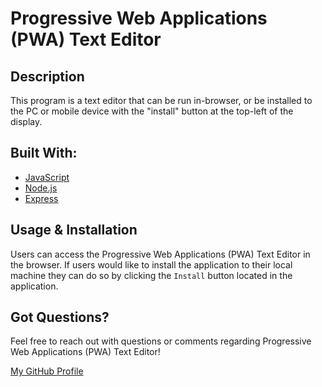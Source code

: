 # Progressive Web Applications (PWA) Text Editor

## **Description**
This program is a text editor that can be run in-browser, or be installed to the PC or mobile device with the "install" button at the top-left of the display.

## **Built With:**
  + [JavaScript](https://developer.mozilla.org/en-US/docs/Web/JavaScript)
  + [Node.js](https://nodejs.org/en/)
  + [Express](https://www.npmjs.com/package/express)


## **Usage & Installation** 
Users can access the Progressive Web Applications (PWA) Text Editor in the browser. If users would like to install the application to their local machine they can do so by clicking the `Install` button located in the application. 

## **Got Questions?**
Feel free to reach out with questions or comments regarding Progressive Web Applications (PWA) Text Editor!

[My GitHub Profile](https://github.com/aaronmko)